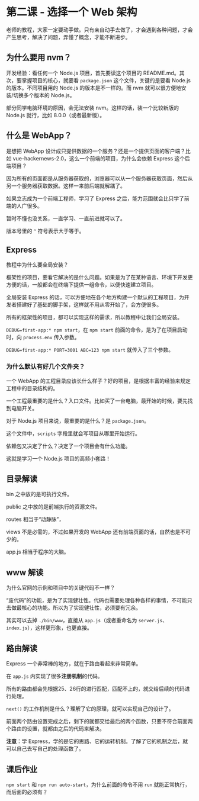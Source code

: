 # 第二课 - 选择一个 Web 架构

老师的教程，大家一定要动手做。只有亲自动手去做了，才会遇到各种问题，才会产生思考，解决了问题，弄懂了概念，才能不断进步。

## 为什么要用 nvm？

开发经验：看任何一个 Node.js 项目，首先要读这个项目的 README.md。其次，要掌握项目的核心，就要看 `package.json` 这个文件，关键的是要看 Node.js 的版本。不同项目用的 Node.js 的版本是不一样的。而 nvm 就可以很方便地安装/切换多个版本的 Node.js。

部分同学电脑环境的原因，会无法安装 nvm。这样的话，装一个比较新版的 Node.js 就行，比如 8.0.0（或者最新版）。

## 什么是 WebApp？

是想把 WebApp 设计成只提供数据的一个服务？还是一个提供页面的客户端？比如 vue-hackernews-2.0，这么一个前端的项目，为什么会依赖 Express 这个后端项目？

因为所有的页面都是从服务器获取的，浏览器可以从一个服务器获取页面，然后从另一个服务器获取数据。这样一来前后端就解耦了。

如果立志成为一个前端工程师，学习了 Express 之后，能力范围就会比只学了前端的人广很多。

暂时不懂也没关系，一直学习、一直前进就可以了。

版本号里的 `^` 符号表示大于等于。

## Express

教程中为什么要全局安装？

框架性的项目，要看它解决的是什么问题。如果是为了在某种语言、环境下开发更方便的话，一般都会在终端下提供一组命令，以便快速建立项目。

全局安装 Express 的话，可以方便地在各个地方构建一个默认的工程项目，为开发者搭建好了基础的脚手架，这样就不用从零开始了，会方便很多。

所有的框架性的项目，都可以实现这样的需求，所以教程中让我们全局安装。

`DEBUG=first-app:* npm start`，在 `npm start` 前面的命令，是为了在项目启动时，向 `process.env` 传入参数。

`DEBUG=first-app:* PORT=3001 ABC=123 npm start` 就传入了三个参数。

### 为什么默认有好几个文件夹？

一个 WebApp 的工程目录应该长什么样子？好的项目，是根据丰富的经验来规定工程中的目录结构的。

一个工程最重要的是什么？入口文件。比如买了一台电脑，最开始的时候，要先找到电脑开关。

对于 Node.js 项目来说，最重要的是什么？是 `package.json`。

这个文件中，`scripts` 字段里就会写项目从哪里开始运行。

依赖包又决定了什么？决定了一个项目会有什么功能。

这就是学习一个 Node.js 项目的高频小套路！

## 目录解读

bin 之中放的是可执行文件。

public 之中放的是前端执行的资源文件。

routes 相当于“动静脉”，

views 不是必需的，不过如果开发的 WebApp 还有前端页面的话，自然也是不可少的。

app.js 相当于程序的大脑。

## www 解读

为什么官网的示例和项目中的关键代码不一样？

“废代码”的功能，是为了实现健壮性。代码也需要处理各种各样的事情，不可能只去做最核心的功能。所以为了实现健壮性，必须要有冗余。

其实可以去掉 `./bin/www`，直接从 `app.js`（或者重命名为 `server.js`、`index.js`），这样更形象，也更直接。

## 路由解读

Express 一个非常棒的地方，就在于路由看起来非常简单。

在 `app.js` 内实现了很多**注册机制**的代码。

所有的路由都会先根据25、26行的进行匹配，匹配不上的，就交给后续的代码进行处理。

`next()` 的工作机制是什么？理解了它的原理，就可以实现自己的设计了。

前面两个路由设置完成之后，剩下的就都交给最后的两个函数，只要不符合前面两个路由的设置，就都由之后的代码来解决。

**注意**：学 Express，学的是它的思路、它的运转机制。了解了它的机制之后，就可以自己去写自己的处理函数了。

## 课后作业

`npm start` 和 `npm run auto-start`，为什么前面的命令不用 `run` 就能正常执行，而后面的必须有？
